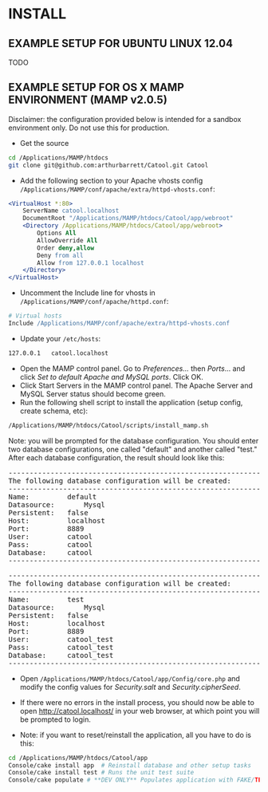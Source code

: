 # INSTALL

## EXAMPLE SETUP FOR UBUNTU LINUX 12.04

TODO

## EXAMPLE SETUP FOR OS X MAMP ENVIRONMENT (MAMP v2.0.5)

Disclaimer: the configuration provided below is intended for a sandbox environment only. Do not use this for production.

* Get the source
	
```sh
cd /Applications/MAMP/htdocs
git clone git@github.com:arthurbarrett/Catool.git Catool
```
	 
* Add the following section to your Apache vhosts config <code>/Applications/MAMP/conf/apache/extra/httpd-vhosts.conf</code>:
	 
```apache
<VirtualHost *:80>
	ServerName catool.localhost
	DocumentRoot "/Applications/MAMP/htdocs/Catool/app/webroot"
	<Directory /Applications/MAMP/htdocs/Catool/app/webroot>
		Options All
		AllowOverride All
		Order deny,allow
		Deny from all
		Allow from 127.0.0.1 localhost
	</Directory>
</VirtualHost>
```
	 
* Uncomment the Include line for vhosts in <code>/Applications/MAMP/conf/apache/httpd.conf</code>:
	 
```apache
# Virtual hosts
Include /Applications/MAMP/conf/apache/extra/httpd-vhosts.conf
```
 
* Update your <code>/etc/hosts</code>:
 
```sh
127.0.0.1	catool.localhost
```

* Open the MAMP control panel. Go to _Preferences..._ then _Ports_... and click _Set to default Apache and MySQL ports_. Click OK.
* Click Start Servers in the MAMP control panel. The Apache Server and MySQL Server status should become green.
* Run the following shell script to install the application (setup config, create schema, etc):

```sh
/Applications/MAMP/htdocs/Catool/scripts/install_mamp.sh
```

Note: you will be prompted for the database configuration. You should enter two database configurations, one called "default" and another called "test." After each database configuration, the result should look like this:

<pre>
---------------------------------------------------------------
The following database configuration will be created:
---------------------------------------------------------------
Name:         default
Datasource:       Mysql
Persistent:   false
Host:         localhost
Port:         8889
User:         catool
Pass:         catool
Database:     catool
---------------------------------------------------------------
</pre>

<pre>
---------------------------------------------------------------
The following database configuration will be created:
---------------------------------------------------------------
Name:         test
Datasource:       Mysql
Persistent:   false
Host:         localhost
Port:         8889
User:         catool_test
Pass:         catool_test
Database:     catool_test
---------------------------------------------------------------
</pre>

* Open <code>/Applications/MAMP/htdocs/Catool/app/Config/core.php</code> and modify the config values for *Security.salt* and *Security.cipherSeed*.

* If there were no errors in the install process, you should now be able to open http://catool.localhost/ in your web browser, at which point you will be prompted to login.

* Note: if you want to reset/reinstall the application, all you have to do is this:

```sh
cd /Applications/MAMP/htdocs/Catool/app
Console/cake install app  # Reinstall database and other setup tasks
Console/cake install test # Runs the unit test suite
Console/cake populate # **DEV ONLY** Populates application with FAKE/TEST data 
```